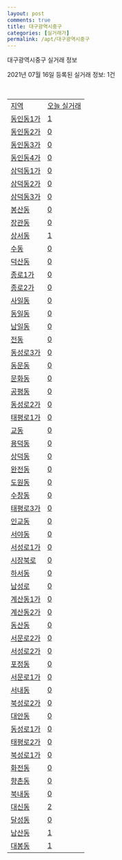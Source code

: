 ```yaml
---
layout: post
comments: true
title: 대구광역시중구
categories: [실거래가]
permalink: /apt/대구광역시중구
---
```


대구광역시중구 실거래 정보

2021년 07월 16일 등록된 실거래 정보: 1건

<script type="text/javascript">
  google.charts.load('current', {'packages':['corechart']});
  google.charts.setOnLoadCallback(drawChart);

  function drawChart() {
    var data = google.visualization.arrayToDataTable([['거래일', '매매', '전월세', '전매'], ['20-07', 60, 37, 38], ['20-08', 98, 91, 49], ['20-09', 155, 79, 239], ['20-10', 217, 86, 384], ['20-11', 280, 92, 283], ['20-12', 97, 79, 73], ['21-01', 35, 68, 19], ['21-02', 26, 55, 211], ['21-03', 27, 63, 41], ['21-04', 22, 52, 71], ['21-05', 38, 54, 45], ['21-06', 21, 36, 21], ['21-07', 2, 10, 6]]);

    var options = {
      title: '최근 1년간 유형별 거래량 추이',
      legend: { position: 'bottom' }
    };

    var chart = new google.visualization.LineChart(document.getElementById('columnchart_material'));
    chart.draw(data, (options));
  }
</script>

<div id="columnchart_material" style="width: 95%; margin-left: -35px"></div>
<br>
<table class="sortable">
  <tr>
    <td><a href="#">지역</a></td>
    <td><a href="#">오늘 실거래</a></td>
  </tr>

  
  <tr class="item">
    <td><a href="대구광역시 중구 동인동1가">동인동1가</a></td>
    <td><a href="대구광역시 중구 동인동1가">1</a></td>
  </tr>
    

  <tr class="item">
    <td><a href="대구광역시 중구 동인동2가">동인동2가</a></td>
    <td><a href="대구광역시 중구 동인동2가">0</a></td>
  </tr>
    

  <tr class="item">
    <td><a href="대구광역시 중구 동인동3가">동인동3가</a></td>
    <td><a href="대구광역시 중구 동인동3가">0</a></td>
  </tr>
    

  <tr class="item">
    <td><a href="대구광역시 중구 동인동4가">동인동4가</a></td>
    <td><a href="대구광역시 중구 동인동4가">0</a></td>
  </tr>
    

  <tr class="item">
    <td><a href="대구광역시 중구 삼덕동1가">삼덕동1가</a></td>
    <td><a href="대구광역시 중구 삼덕동1가">0</a></td>
  </tr>
    

  <tr class="item">
    <td><a href="대구광역시 중구 삼덕동2가">삼덕동2가</a></td>
    <td><a href="대구광역시 중구 삼덕동2가">0</a></td>
  </tr>
    

  <tr class="item">
    <td><a href="대구광역시 중구 삼덕동3가">삼덕동3가</a></td>
    <td><a href="대구광역시 중구 삼덕동3가">0</a></td>
  </tr>
    

  <tr class="item">
    <td><a href="대구광역시 중구 봉산동">봉산동</a></td>
    <td><a href="대구광역시 중구 봉산동">0</a></td>
  </tr>
    

  <tr class="item">
    <td><a href="대구광역시 중구 장관동">장관동</a></td>
    <td><a href="대구광역시 중구 장관동">0</a></td>
  </tr>
    

  <tr class="item">
    <td><a href="대구광역시 중구 상서동">상서동</a></td>
    <td><a href="대구광역시 중구 상서동">1</a></td>
  </tr>
    

  <tr class="item">
    <td><a href="대구광역시 중구 수동">수동</a></td>
    <td><a href="대구광역시 중구 수동">0</a></td>
  </tr>
    

  <tr class="item">
    <td><a href="대구광역시 중구 덕산동">덕산동</a></td>
    <td><a href="대구광역시 중구 덕산동">0</a></td>
  </tr>
    

  <tr class="item">
    <td><a href="대구광역시 중구 종로1가">종로1가</a></td>
    <td><a href="대구광역시 중구 종로1가">0</a></td>
  </tr>
    

  <tr class="item">
    <td><a href="대구광역시 중구 종로2가">종로2가</a></td>
    <td><a href="대구광역시 중구 종로2가">0</a></td>
  </tr>
    

  <tr class="item">
    <td><a href="대구광역시 중구 사일동">사일동</a></td>
    <td><a href="대구광역시 중구 사일동">0</a></td>
  </tr>
    

  <tr class="item">
    <td><a href="대구광역시 중구 동일동">동일동</a></td>
    <td><a href="대구광역시 중구 동일동">0</a></td>
  </tr>
    

  <tr class="item">
    <td><a href="대구광역시 중구 남일동">남일동</a></td>
    <td><a href="대구광역시 중구 남일동">0</a></td>
  </tr>
    

  <tr class="item">
    <td><a href="대구광역시 중구 전동">전동</a></td>
    <td><a href="대구광역시 중구 전동">0</a></td>
  </tr>
    

  <tr class="item">
    <td><a href="대구광역시 중구 동성로3가">동성로3가</a></td>
    <td><a href="대구광역시 중구 동성로3가">0</a></td>
  </tr>
    

  <tr class="item">
    <td><a href="대구광역시 중구 동문동">동문동</a></td>
    <td><a href="대구광역시 중구 동문동">0</a></td>
  </tr>
    

  <tr class="item">
    <td><a href="대구광역시 중구 문화동">문화동</a></td>
    <td><a href="대구광역시 중구 문화동">0</a></td>
  </tr>
    

  <tr class="item">
    <td><a href="대구광역시 중구 공평동">공평동</a></td>
    <td><a href="대구광역시 중구 공평동">0</a></td>
  </tr>
    

  <tr class="item">
    <td><a href="대구광역시 중구 동성로2가">동성로2가</a></td>
    <td><a href="대구광역시 중구 동성로2가">0</a></td>
  </tr>
    

  <tr class="item">
    <td><a href="대구광역시 중구 태평로1가">태평로1가</a></td>
    <td><a href="대구광역시 중구 태평로1가">0</a></td>
  </tr>
    

  <tr class="item">
    <td><a href="대구광역시 중구 교동">교동</a></td>
    <td><a href="대구광역시 중구 교동">0</a></td>
  </tr>
    

  <tr class="item">
    <td><a href="대구광역시 중구 용덕동">용덕동</a></td>
    <td><a href="대구광역시 중구 용덕동">0</a></td>
  </tr>
    

  <tr class="item">
    <td><a href="대구광역시 중구 상덕동">상덕동</a></td>
    <td><a href="대구광역시 중구 상덕동">0</a></td>
  </tr>
    

  <tr class="item">
    <td><a href="대구광역시 중구 완전동">완전동</a></td>
    <td><a href="대구광역시 중구 완전동">0</a></td>
  </tr>
    

  <tr class="item">
    <td><a href="대구광역시 중구 도원동">도원동</a></td>
    <td><a href="대구광역시 중구 도원동">0</a></td>
  </tr>
    

  <tr class="item">
    <td><a href="대구광역시 중구 수창동">수창동</a></td>
    <td><a href="대구광역시 중구 수창동">0</a></td>
  </tr>
    

  <tr class="item">
    <td><a href="대구광역시 중구 태평로3가">태평로3가</a></td>
    <td><a href="대구광역시 중구 태평로3가">0</a></td>
  </tr>
    

  <tr class="item">
    <td><a href="대구광역시 중구 인교동">인교동</a></td>
    <td><a href="대구광역시 중구 인교동">0</a></td>
  </tr>
    

  <tr class="item">
    <td><a href="대구광역시 중구 서야동">서야동</a></td>
    <td><a href="대구광역시 중구 서야동">0</a></td>
  </tr>
    

  <tr class="item">
    <td><a href="대구광역시 중구 서성로1가">서성로1가</a></td>
    <td><a href="대구광역시 중구 서성로1가">0</a></td>
  </tr>
    

  <tr class="item">
    <td><a href="대구광역시 중구 시장북로">시장북로</a></td>
    <td><a href="대구광역시 중구 시장북로">0</a></td>
  </tr>
    

  <tr class="item">
    <td><a href="대구광역시 중구 하서동">하서동</a></td>
    <td><a href="대구광역시 중구 하서동">0</a></td>
  </tr>
    

  <tr class="item">
    <td><a href="대구광역시 중구 남성로">남성로</a></td>
    <td><a href="대구광역시 중구 남성로">0</a></td>
  </tr>
    

  <tr class="item">
    <td><a href="대구광역시 중구 계산동1가">계산동1가</a></td>
    <td><a href="대구광역시 중구 계산동1가">0</a></td>
  </tr>
    

  <tr class="item">
    <td><a href="대구광역시 중구 계산동2가">계산동2가</a></td>
    <td><a href="대구광역시 중구 계산동2가">0</a></td>
  </tr>
    

  <tr class="item">
    <td><a href="대구광역시 중구 동산동">동산동</a></td>
    <td><a href="대구광역시 중구 동산동">0</a></td>
  </tr>
    

  <tr class="item">
    <td><a href="대구광역시 중구 서문로2가">서문로2가</a></td>
    <td><a href="대구광역시 중구 서문로2가">0</a></td>
  </tr>
    

  <tr class="item">
    <td><a href="대구광역시 중구 서성로2가">서성로2가</a></td>
    <td><a href="대구광역시 중구 서성로2가">0</a></td>
  </tr>
    

  <tr class="item">
    <td><a href="대구광역시 중구 포정동">포정동</a></td>
    <td><a href="대구광역시 중구 포정동">0</a></td>
  </tr>
    

  <tr class="item">
    <td><a href="대구광역시 중구 서문로1가">서문로1가</a></td>
    <td><a href="대구광역시 중구 서문로1가">0</a></td>
  </tr>
    

  <tr class="item">
    <td><a href="대구광역시 중구 서내동">서내동</a></td>
    <td><a href="대구광역시 중구 서내동">0</a></td>
  </tr>
    

  <tr class="item">
    <td><a href="대구광역시 중구 북성로2가">북성로2가</a></td>
    <td><a href="대구광역시 중구 북성로2가">0</a></td>
  </tr>
    

  <tr class="item">
    <td><a href="대구광역시 중구 대안동">대안동</a></td>
    <td><a href="대구광역시 중구 대안동">0</a></td>
  </tr>
    

  <tr class="item">
    <td><a href="대구광역시 중구 동성로1가">동성로1가</a></td>
    <td><a href="대구광역시 중구 동성로1가">0</a></td>
  </tr>
    

  <tr class="item">
    <td><a href="대구광역시 중구 태평로2가">태평로2가</a></td>
    <td><a href="대구광역시 중구 태평로2가">0</a></td>
  </tr>
    

  <tr class="item">
    <td><a href="대구광역시 중구 북성로1가">북성로1가</a></td>
    <td><a href="대구광역시 중구 북성로1가">0</a></td>
  </tr>
    

  <tr class="item">
    <td><a href="대구광역시 중구 화전동">화전동</a></td>
    <td><a href="대구광역시 중구 화전동">0</a></td>
  </tr>
    

  <tr class="item">
    <td><a href="대구광역시 중구 향촌동">향촌동</a></td>
    <td><a href="대구광역시 중구 향촌동">0</a></td>
  </tr>
    

  <tr class="item">
    <td><a href="대구광역시 중구 북내동">북내동</a></td>
    <td><a href="대구광역시 중구 북내동">0</a></td>
  </tr>
    

  <tr class="item">
    <td><a href="대구광역시 중구 대신동">대신동</a></td>
    <td><a href="대구광역시 중구 대신동">2</a></td>
  </tr>
    

  <tr class="item">
    <td><a href="대구광역시 중구 달성동">달성동</a></td>
    <td><a href="대구광역시 중구 달성동">0</a></td>
  </tr>
    

  <tr class="item">
    <td><a href="대구광역시 중구 남산동">남산동</a></td>
    <td><a href="대구광역시 중구 남산동">1</a></td>
  </tr>
    

  <tr class="item">
    <td><a href="대구광역시 중구 대봉동">대봉동</a></td>
    <td><a href="대구광역시 중구 대봉동">1</a></td>
  </tr>
    


</table>


    